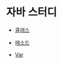 # 자바 스터디 

- [클래스](https://github.com/Choironi/Java_Study/blob/master/markdown/Class.md)

- [메소드](https://github.com/Choironi/Java_Study/blob/master/markdown/Method.md)

- [Var](https://github.com/Choironi/Java_Study/blob/master/markdown/ab/Var.md)
